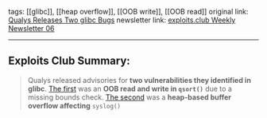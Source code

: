 tags: [[glibc]], [[heap overflow]], [[OOB write]], [[OOB read]]
original link:  [Qualys Releases Two glibc Bugs](https://www.qualys.com/research/security-advisories/?ref=blog.exploits.club)
newsletter link: [exploits.club Weekly Newsletter 06](https://blog.exploits.club/exploits-club-weekly/)

---
## Exploits Club Summary:
> Qualys released advisories for **two vulnerabilities they identified in glibc**. [The first](https://www.qualys.com/2024/01/30/qsort.txt?ref=blog.exploits.club) was an **OOB read and write in `qsort()`** due to a missing bounds check. [The second](https://www.qualys.com/2024/01/30/cve-2023-6246/syslog.txt?ref=blog.exploits.club) was a **heap-based buffer overflow affecting** `syslog()` 